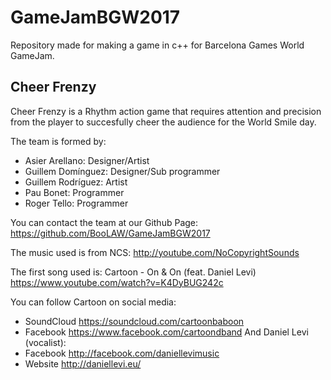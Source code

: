 # GameJamBGW2017
Repository made for making a game in c++ for Barcelona Games World GameJam.

## Cheer Frenzy

Cheer Frenzy is a Rhythm action game that requires attention and precision from the player to succesfully cheer the audience for the World Smile day.

The team is formed by:

- Asier Arellano: Designer/Artist
- Guillem Domínguez: Designer/Sub programmer
- Guillem Rodríguez: Artist
- Pau Bonet: Programmer
- Roger Tello: Programmer

You can contact the team at our Github Page: https://github.com/BooLAW/GameJamBGW2017

The music used is from NCS: http://youtube.com/NoCopyrightSounds 

The first song used is: Cartoon - On & On (feat. Daniel Levi) https://www.youtube.com/watch?v=K4DyBUG242c

You can follow Cartoon on social media:
- SoundCloud https://soundcloud.com/cartoonbaboon
- Facebook https://www.facebook.com/cartoondband
And Daniel Levi (vocalist):
- Facebook http://facebook.com/daniellevimusic
- Website http://daniellevi.eu/
